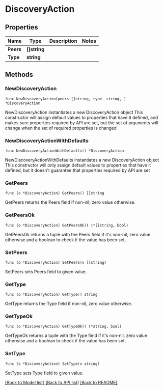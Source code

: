 # DiscoveryAction

## Properties

Name | Type | Description | Notes
------------ | ------------- | ------------- | -------------
**Peers** | **[]string** |  | 
**Type** | **string** |  | 

## Methods

### NewDiscoveryAction

`func NewDiscoveryAction(peers []string, type_ string, ) *DiscoveryAction`

NewDiscoveryAction instantiates a new DiscoveryAction object
This constructor will assign default values to properties that have it defined,
and makes sure properties required by API are set, but the set of arguments
will change when the set of required properties is changed

### NewDiscoveryActionWithDefaults

`func NewDiscoveryActionWithDefaults() *DiscoveryAction`

NewDiscoveryActionWithDefaults instantiates a new DiscoveryAction object
This constructor will only assign default values to properties that have it defined,
but it doesn't guarantee that properties required by API are set

### GetPeers

`func (o *DiscoveryAction) GetPeers() []string`

GetPeers returns the Peers field if non-nil, zero value otherwise.

### GetPeersOk

`func (o *DiscoveryAction) GetPeersOk() (*[]string, bool)`

GetPeersOk returns a tuple with the Peers field if it's non-nil, zero value otherwise
and a boolean to check if the value has been set.

### SetPeers

`func (o *DiscoveryAction) SetPeers(v []string)`

SetPeers sets Peers field to given value.


### GetType

`func (o *DiscoveryAction) GetType() string`

GetType returns the Type field if non-nil, zero value otherwise.

### GetTypeOk

`func (o *DiscoveryAction) GetTypeOk() (*string, bool)`

GetTypeOk returns a tuple with the Type field if it's non-nil, zero value otherwise
and a boolean to check if the value has been set.

### SetType

`func (o *DiscoveryAction) SetType(v string)`

SetType sets Type field to given value.



[[Back to Model list]](../README.md#documentation-for-models) [[Back to API list]](../README.md#documentation-for-api-endpoints) [[Back to README]](../README.md)



